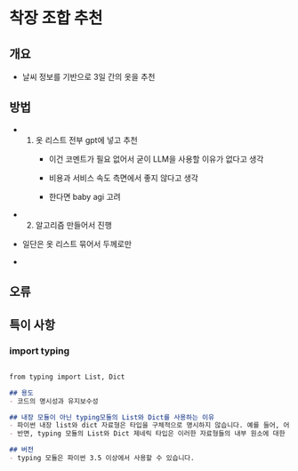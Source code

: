 # 착장 조합 추천

## 개요 
- 날씨 정보를 기반으로 3일 간의 옷을 추천

## 방법
- 1. 옷 리스트 전부 gpt에 넣고 추천
  		- 이건 코멘트가 필요 없어서 굳이 LLM을 사용할 이유가 없다고 생각
		- 비용과 서비스 속도 측면에서 좋지 않다고 생각
	
		- 한다면 baby agi 고려 
- 2. 알고리즘 만들어서 진행 
- 일단은 옷 리스트 묶어서 두께로만 

- 

## 오류 


## 특이 사항 
### import typing
```md

from typing import List, Dict

## 용도 
- 코드의 명시성과 유지보수성

## 내장 모듈이 아닌 typing모듈의 List와 Dict를 사용하는 이유 
- 파이썬 내장 list와 dict 자료형은 타입을 구체적으로 명시하지 않습니다. 예를 들어, 어떤 함수가 리스트를 반환한다고 할 때, 그 안에 어떤 타입의 원소가 들어가는지는 기본적인 list 자료형만으로는 알 수 없습니다. 이는 dict에도 마찬가지로 적용됩니다.
- 반면, typing 모듈의 List와 Dict 제네릭 타입은 이러한 자료형들의 내부 원소에 대한 타입 정보까지 명시할 수 있게 해줍니다. 예를 들어, List[int]는 정수들의 리스트임을, Dict[str, float]는 문자열을 키로 하고 부동소수점 숫자를 값으로 하는 딕셔너리임을 명확히 합니다.

## 버전 
- typing 모듈은 파이썬 3.5 이상에서 사용할 수 있습니다.
```